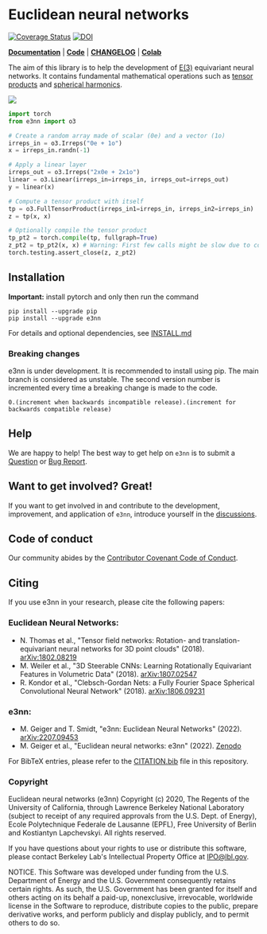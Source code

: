 # Euclidean neural networks
[![Coverage Status](https://coveralls.io/repos/github/e3nn/e3nn/badge.svg?branch=main)](https://coveralls.io/github/e3nn/e3nn?branch=main)
[![DOI](https://zenodo.org/badge/237431920.svg)](https://zenodo.org/badge/latestdoi/237431920)

**[Documentation](https://docs.e3nn.org)** | **[Code](https://github.com/e3nn/e3nn)** | **[CHANGELOG](https://github.com/e3nn/e3nn/blob/main/.github/CHANGELOG.md)** | **[Colab](https://colab.research.google.com/drive/1Gps7mMOmzLe3Rt_b012xsz4UyuexTKAf?usp=sharing)**

The aim of this library is to help the development of [E(3)](https://en.wikipedia.org/wiki/Euclidean_group) equivariant neural networks.
It contains fundamental mathematical operations such as [tensor products](https://docs.e3nn.org/en/stable/api/o3/o3_tp.html) and [spherical harmonics](https://docs.e3nn.org/en/stable/api/o3/o3_sh.html).

![](https://user-images.githubusercontent.com/333780/79220728-dbe82c00-7e54-11ea-82c7-b3acbd9b2246.gif)

```python
import torch
from e3nn import o3

# Create a random array made of scalar (0e) and a vector (1o)
irreps_in = o3.Irreps("0e + 1o")
x = irreps_in.randn(-1)

# Apply a linear layer
irreps_out = o3.Irreps("2x0e + 2x1o")
linear = o3.Linear(irreps_in=irreps_in, irreps_out=irreps_out)
y = linear(x)

# Compute a tensor product with itself
tp = o3.FullTensorProduct(irreps_in1=irreps_in, irreps_in2=irreps_in)
z = tp(x, x)

# Optionally compile the tensor product
tp_pt2 = torch.compile(tp, fullgraph=True)
z_pt2 = tp_pt2(x, x) # Warning: First few calls might be slow due to compilation
torch.testing.assert_close(z, z_pt2)
```

## Installation

**Important:** install pytorch and only then run the command

```
pip install --upgrade pip
pip install --upgrade e3nn
```

For details and optional dependencies, see [INSTALL.md](https://github.com/e3nn/e3nn/blob/main/INSTALL.md)

### Breaking changes
e3nn is under development.
It is recommended to install using pip. The main branch is considered as unstable.
The second version number is incremented every time a breaking change is made to the code.
```
0.(increment when backwards incompatible release).(increment for backwards compatible release)
```

## Help
We are happy to help! The best way to get help on `e3nn` is to submit a [Question](https://github.com/e3nn/e3nn/issues/new?assignees=&labels=question&template=question.md&title=%E2%9D%93+%5BQUESTION%5D) or [Bug Report](https://github.com/e3nn/e3nn/issues/new?assignees=&labels=bug&template=bug-report.md&title=%F0%9F%90%9B+%5BBUG%5D).

## Want to get involved? Great!
If you want to get involved in and contribute to the development, improvement, and application of `e3nn`, introduce yourself in the [discussions](https://github.com/e3nn/e3nn/discussions/new).

## Code of conduct
Our community abides by the [Contributor Covenant Code of Conduct](./github/CODE_OF_CONDUCT.md).

## Citing

If you use e3nn in your research, please cite the following papers:

### Euclidean Neural Networks:

- N. Thomas et al., "Tensor field networks: Rotation- and translation-equivariant neural networks for 3D point clouds" (2018). [arXiv:1802.08219](https://arxiv.org/abs/1802.08219)
- M. Weiler et al., "3D Steerable CNNs: Learning Rotationally Equivariant Features in Volumetric Data" (2018). [arXiv:1807.02547](https://arxiv.org/abs/1807.02547)
- R. Kondor et al., "Clebsch-Gordan Nets: a Fully Fourier Space Spherical Convolutional Neural Network" (2018). [arXiv:1806.09231](https://arxiv.org/abs/1806.09231)

### e3nn:

- M. Geiger and T. Smidt, "e3nn: Euclidean Neural Networks" (2022). [arXiv:2207.09453](https://arxiv.org/abs/2207.09453)
- M. Geiger et al., "Euclidean neural networks: e3nn" (2022). [Zenodo](https://doi.org/10.5281/zenodo.6459381)

For BibTeX entries, please refer to the [CITATION.bib](CITATION.bib) file in this repository.

### Copyright

Euclidean neural networks (e3nn) Copyright (c) 2020, The Regents of the
University of California, through Lawrence Berkeley National Laboratory
(subject to receipt of any required approvals from the U.S. Dept. of Energy),
Ecole Polytechnique Federale de Lausanne (EPFL), Free University of Berlin
and Kostiantyn Lapchevskyi. All rights reserved.

If you have questions about your rights to use or distribute this software,
please contact Berkeley Lab's Intellectual Property Office at
IPO@lbl.gov.

NOTICE.  This Software was developed under funding from the U.S. Department
of Energy and the U.S. Government consequently retains certain rights.  As
such, the U.S. Government has been granted for itself and others acting on
its behalf a paid-up, nonexclusive, irrevocable, worldwide license in the
Software to reproduce, distribute copies to the public, prepare derivative
works, and perform publicly and display publicly, and to permit others to do so.
